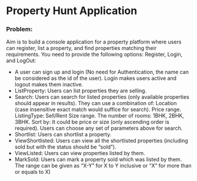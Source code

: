 # Property Hunt Application

### Problem:
Aim is to build a console application for a property platform where users can register, list a property, and find properties matching their requirements.
You need to provide the following options:
Register, Login, and LogOut: 
- A user can sign up and login (No need for Authentication, the name can be considered as the id of the user). Login makes users active and logout makes them inactive.
- ListProperty: Users can list properties they are selling.
- Search: Users can search for listed properties (only available properties should appear in results). They can use a combination of:
Location (case insensitive exact match would suffice for search).
Price range.
ListingType: Sell/Rent
Size range.
The number of rooms: 1BHK, 2BHK, 3BHK.
Sort by: It could be price or size (only ascending order is required).
Users can choose any set of parameters above for search.
- Shortlist: Users can shortlist a property.
- ViewShortlisted: Users can view all the shortlisted properties (including sold but with the status should be “sold”).
- ViewListed: Users can view properties listed by them.
- MarkSold: Users can mark a property sold which was listed by them.
The range can be given as “X-Y” for X to Y inclusive or “X” for more than or equals to X)